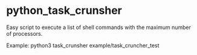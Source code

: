 # python_task_crunsher
Easy script to execute a list of shell commands with the maximum number of processors.

Example: python3 task_crunsher example/task_cruncher_test
